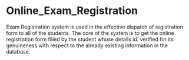 # Online_Exam_Registration
Exam Registration system is used in the effective dispatch of registration form to all of the students. The core of the system is to get the online registration form filled by the student whose details id. verified for its genuineness with respect to the already existing information in the database.
